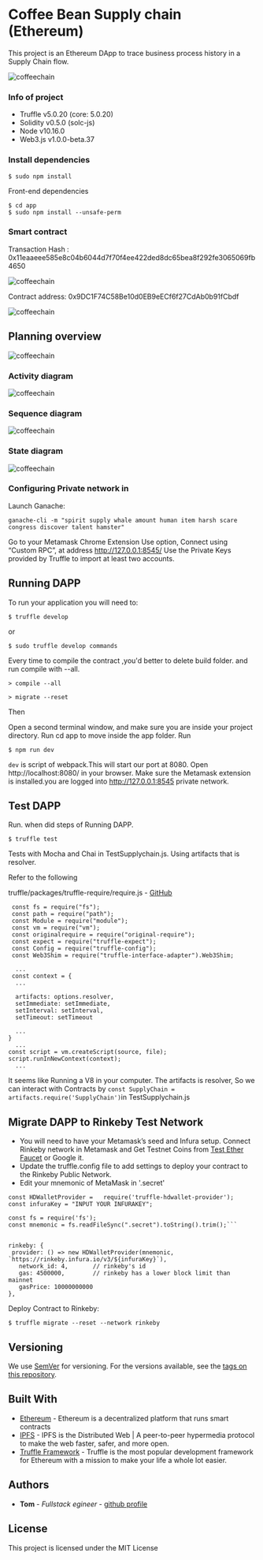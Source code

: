 # Coffee Bean Supply chain (Ethereum)

This project is an Ethereum DApp to trace business process history in a Supply Chain flow.

![coffeechain](img/coffeechain.png)


### Info of project

* Truffle v5.0.20 (core: 5.0.20)
* Solidity v0.5.0 (solc-js)
* Node v10.16.0
* Web3.js v1.0.0-beta.37

### Install dependencies

```
$ sudo npm install
```

Front-end dependencies
```
$ cd app
$ sudo npm install --unsafe-perm
```

### Smart contract
Transaction Hash : 0x11eaaeee585e8c04b6044d7f70f4ee422ded8dc65bea8f292fe3065069fb4650

![coffeechain](img/txHash.png)

Contract address:  0x9DC1F74C58Be10d0EB9eECf6f27CdAb0b91fCbdf

![coffeechain](img/contractHash.png)

## Planning overview

![coffeechain](img/planningoverview.png)

### Activity diagram

![coffeechain](img/activityDiagram.png)

### Sequence diagram

![coffeechain](img/sequenceDiagram.png)

### State diagram

![coffeechain](img/stateDiagram.png)

### Configuring Private network in

Launch Ganache:

```
ganache-cli -m "spirit supply whale amount human item harsh scare congress discover talent hamster"
```

Go to your Metamask Chrome Extension
Use option, Connect using “Custom RPC”, at address http://127.0.0.1:8545/
Use the Private Keys provided by Truffle to import at least two accounts.


## Running DAPP

To run your application you will need to:

```
$ truffle develop
```
or
```
$ sudo truffle develop commands
```
Every time to compile the contract ,you'd better to delete build folder. and run compile with --all.
```
> compile --all
```
```
> migrate --reset
```

Then

Open a second terminal window, and make sure you are inside your project directory.
Run cd app to move inside the app folder.
Run

```
$ npm run dev
```
`dev` is script of webpack.This will start our port at 8080. Open http://localhost:8080/ in your browser. Make sure the Metamask extension is installed.you are logged into http://127.0.0.1:8545 private network.

## Test DAPP

Run. when did steps of Running DAPP.

```
$ truffle test
```

Tests with Mocha and Chai in TestSupplychain.js.  Using artifacts that is resolver.

Refer to the following

truffle/packages/truffle-require/require.js - [GitHub](https://github.com/tomgtbst/truffle/blob/develop/packages/truffle-require/require.js)

```
 const fs = require("fs");
 const path = require("path");
 const Module = require("module");
 const vm = require("vm");
 const originalrequire = require("original-require");
 const expect = require("truffle-expect");
 const Config = require("truffle-config");
 const Web3Shim = require("truffle-interface-adapter").Web3Shim;

  ...
 const context = {
  ...

  artifacts: options.resolver,
  setImmediate: setImmediate,
  setInterval: setInterval,
  setTimeout: setTimeout

  ...
}
  ...
const script = vm.createScript(source, file);
script.runInNewContext(context);
  ...
```  

It seems like Running a V8 in your computer. The artifacts is resolver, So we can interact with Contracts by ```const SupplyChain = artifacts.require('SupplyChain')```in TestSupplychain.js

## Migrate DAPP to Rinkeby Test Network

 * You will need to have your Metamask’s seed and Infura setup. Connect Rinkeby network in Metamask and Get Testnet Coins from [Test Ether Faucet](https://faucet.rinkeby.io/) or Google it.
 * Update the truffle.config file to add settings to deploy your contract to the Rinkeby Public Network.
 * Edit your mnemonic of MetaMask in '.secret'


 ```
 const HDWalletProvider =   require('truffle-hdwallet-provider');
 const infuraKey = "INPUT YOUR INFURAKEY";

 const fs = require('fs');
 const mnemonic = fs.readFileSync(".secret").toString().trim();```


 rinkeby: {
  provider: () => new HDWalletProvider(mnemonic, `https://rinkeby.infura.io/v3/${infuraKey}`),
    network_id: 4,       // rinkeby's id
    gas: 4500000,        // rinkeby has a lower block limit than mainnet
    gasPrice: 10000000000
},
```

Deploy Contract to Rinkeby:

```
$ truffle migrate --reset --network rinkeby
```


## Versioning

We use [SemVer](http://semver.org/) for versioning. For the versions available, see the [tags on this repository](https://github.com/your/project/tags).

## Built With

* [Ethereum](https://www.ethereum.org/) - Ethereum is a decentralized platform that runs smart contracts
* [IPFS](https://ipfs.io/) - IPFS is the Distributed Web | A peer-to-peer hypermedia protocol
to make the web faster, safer, and more open.
* [Truffle Framework](http://truffleframework.com/) - Truffle is the most popular development framework for Ethereum with a mission to make your life a whole lot easier.

## Authors

* **Tom** - *Fullstack egineer* - [github profile](https://github.com/tomgtqq)

## License

This project is licensed under the MIT License
